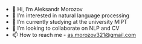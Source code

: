 - 👋 Hi, I’m Aleksandr Morozov 
- 👀 I’m interested in natural language processing
- 🌱 I’m currently studying at the university MIPT 
- 💞️ I’m looking to collaborate on NLP and CV
- 📫 How to reach me - as.morozov321@gmail.com

<!---
AleksandrMorozov123/AleksandrMorozov123 is a ✨ special ✨ repository because its `README.md` (this file) appears on your GitHub profile.
You can click the Preview link to take a look at your changes.
--->
